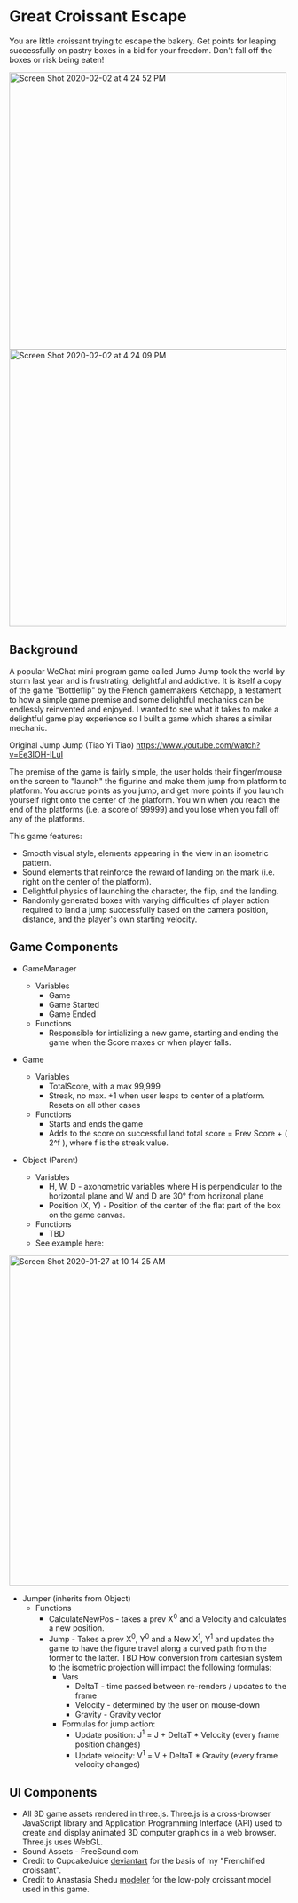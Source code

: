 # Great Croissant Escape

You are little croissant trying to escape the bakery. Get points for leaping successfully on pastry boxes in a bid for your freedom. Don't fall off the boxes or risk being eaten! 

<img height="500" alt="Screen Shot 2020-02-02 at 4 24 52 PM" src="https://user-images.githubusercontent.com/55667998/73617951-a3b4a980-45d8-11ea-9f5b-fcf20cd5f584.png"> <img height="500" alt="Screen Shot 2020-02-02 at 4 24 09 PM" src="https://user-images.githubusercontent.com/55667998/73617955-a6af9a00-45d8-11ea-9661-367b2b442683.png">





## Background

A popular WeChat mini program game called Jump Jump took the world by storm last year and is frustrating, delightful and addictive. It is itself a copy of the game "Bottleflip" by the French gamemakers Ketchapp, a testament to how a simple game premise and some delightful mechanics can be endlessly reinvented and enjoyed. I wanted to see what it takes to make a delightful game play experience so I built a game which shares a similar mechanic.  

Original Jump Jump (Tiao Yi Tiao) 
https://www.youtube.com/watch?v=Ee3IOH-ILuI

The premise of the game is fairly simple, the user holds their finger/mouse on the screen to "launch" the figurine and make them jump from platform to platform. You accrue points as you jump, and get more points if you launch yourself right onto the center of the platform. You win when you reach the end of the platforms (i.e. a score of 99999) and you lose when you fall off any of the platforms.

This game features:

* Smooth visual style, elements appearing in the view in an isometric pattern. 
* Sound elements that reinforce the reward of landing on the mark (i.e. right on the center of the platform).
* Delightful physics of launching the character, the flip, and the landing.
* Randomly generated boxes with varying difficulties of player action required to land a jump successfully based on the camera position, distance, and the player's own starting velocity. 

## Game Components

* GameManager
  * Variables 
      * Game
      * Game Started
      * Game Ended
  * Functions
      * Responsible for intializing a new game, starting and ending the game when the Score maxes or when player falls.     
* Game
  * Variables
      * TotalScore, with a max 99,999
      * Streak, no max. +1 when user leaps to center of a platform. Resets on all other cases
  * Functions
      * Starts and ends the game
      * Adds to the score on successful land total score = Prev Score + ( 2^f ), where f is the streak value. 
     
* Object (Parent) 
  * Variables
    * H, W, D - axonometric variables where H is perpendicular to the horizontal plane and W and D are 30° from horizonal plane
    * Position (X, Y) - Position of the center of the flat part of the box on the game canvas. 
  * Functions
    * TBD
  * See example here: 
<img width="596" alt="Screen Shot 2020-01-27 at 10 14 25 AM" src="https://user-images.githubusercontent.com/55667998/73203685-617bfb80-40f2-11ea-8a4b-d48631ad927e.png">
 
* Jumper (inherits from Object)
  * Functions
    * CalculateNewPos - takes a prev X<sup>0</sup> and a Velocity and calculates a new position. 
    * Jump - Takes a prev X<sup>0</sup>, Y<sup>0</sup> and a New X<sup>1</sup>, Y<sup>1</sup> and updates the game to have the figure travel along a curved path from the former to the latter. TBD How conversion from cartesian system to the isometric projection will impact the following formulas:  
      * Vars 
         * DeltaT - time passed between re-renders / updates to the frame
         * Velocity - determined by the user on mouse-down
         * Gravity - Gravity vector 
      * Formulas for jump action: 
         * Update position: J<sup>1</sup> = J + DeltaT * Velocity (every frame position changes)
         * Update velocity: V<sup>1</sup> = V + DeltaT * Gravity  (every frame velocity changes)    

## UI Components

* All 3D game assets rendered in three.js. Three.js is a cross-browser JavaScript library and Application Programming Interface (API) used to create and display animated 3D computer graphics in a web browser. Three.js uses WebGL. 
* Sound Assets - FreeSound.com
* Credit to CupcakeJuice [deviantart](https://www.deviantart.com/cupcakejuice/art/Cute-Croissant-194136322) for the basis of my "Frenchified croissant". 
* Credit to Anastasia Shedu [modeler](https://sketchfab.com/Anastasia.Shedu) for the low-poly croissant model used in this game.




